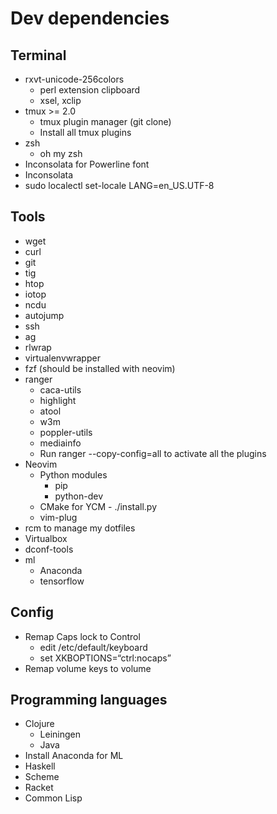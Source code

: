 # Dev dependencies
## Terminal

* rxvt-unicode-256colors
  * perl extension clipboard
  * xsel, xclip
* tmux >= 2.0
  * tmux plugin manager (git clone)
  * Install all tmux plugins
* zsh
  * oh my zsh
* Inconsolata for Powerline font
* Inconsolata
* sudo localectl set-locale LANG=en_US.UTF-8

## Tools

* wget
* curl
* git
* tig
* htop
* iotop
* ncdu
* autojump
* ssh
* ag
* rlwrap
* virtualenvwrapper
* fzf (should be installed with neovim)
* ranger
  * caca-utils
  * highlight
  * atool
  * w3m
  * poppler-utils
  * mediainfo
  * Run ranger --copy-config=all to activate all the plugins
* Neovim
  * Python modules
    * pip
    * python-dev
  * CMake for YCM - ./install.py
  * vim-plug
* rcm to manage my dotfiles
* Virtualbox
* dconf-tools
* ml
  * Anaconda
  * tensorflow

## Config

* Remap Caps lock to Control
  * edit /etc/default/keyboard
  * set XKBOPTIONS=“ctrl:nocaps”
* Remap volume keys to volume

## Programming languages

* Clojure
  * Leiningen
  * Java
* Install Anaconda for ML
* Haskell
* Scheme
* Racket
* Common Lisp
